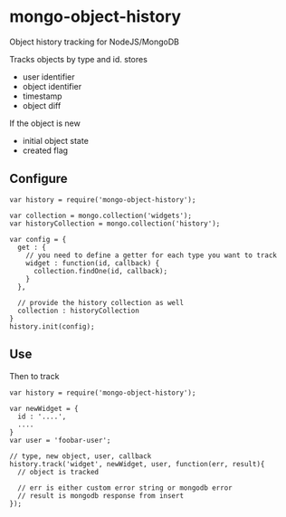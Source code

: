 # mongo-object-history

Object history tracking for NodeJS/MongoDB

Tracks objects by type and id.  stores
 - user identifier
 - object identifier
 - timestamp
 - object diff

If the object is new
 - initial object state
 - created flag

## Configure

```
var history = require('mongo-object-history');

var collection = mongo.collection('widgets');
var historyCollection = mongo.collection('history');

var config = {
  get : {
    // you need to define a getter for each type you want to track
    widget : function(id, callback) {
      collection.findOne(id, callback);
    }
  },

  // provide the history collection as well
  collection : historyCollection
}
history.init(config);
```

## Use
Then to track
```
var history = require('mongo-object-history');

var newWidget = {
  id : '....',
  ....
}
var user = 'foobar-user';

// type, new object, user, callback
history.track('widget', newWidget, user, function(err, result){
  // object is tracked

  // err is either custom error string or mongodb error
  // result is mongodb response from insert
});
```
